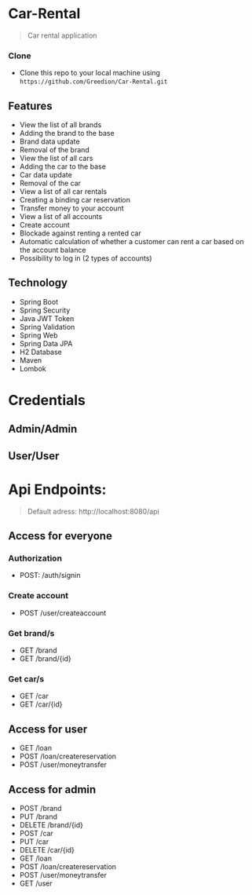 
# Car-Rental

> Car rental application

### Clone

- Clone this repo to your local machine using `https://github.com/Greedion/Car-Rental.git`



## Features
- View the list of all brands
- Adding the brand to the base
- Brand data update
- Removal of the brand
- View the list of all cars
- Adding the car to the base
- Car data update
- Removal of the car
- View a list of all car rentals
- Creating a binding car reservation
- Transfer money to your account
- View a list of all accounts
- Create account
- Blockade against renting a rented car
- Automatic calculation of whether a customer can rent a car based on the account balance
- Possibility to log in (2 types of accounts)

## Technology
 - Spring Boot
 - Spring Security
 - Java JWT Token
 - Spring Validation
 - Spring Web
 - Spring Data JPA
 - H2 Database
 - Maven
 - Lombok
 
 # Credentials
 ## Admin/Admin
 ## User/User
 # Api Endpoints: 
> Default adress: http://localhost:8080/api
## Access for everyone
### Authorization
- POST: /auth/signin 
### Create account
- POST /user/createaccount
### Get brand/s
- GET /brand
- GET /brand/{id}
### Get car/s
- GET /car
- GET /car/{id}
## Access for user
- GET /loan
- POST /loan/createreservation
- POST /user/moneytransfer
## Access for admin
- POST /brand
- PUT /brand
- DELETE /brand/{id}
- POST /car
- PUT /car
- DELETE /car/{id}
- GET /loan
- POST /loan/createreservation
- POST /user/moneytransfer
- GET /user









